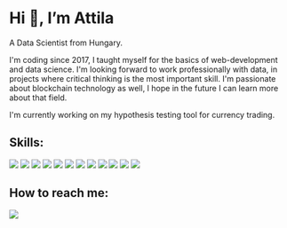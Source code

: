 
<h1>  Hi 👋, I’m Attila</h1>
<p> A Data Scientist from Hungary.
</p>
<p> I'm coding since 2017, I taught myself for the basics of web-development and data science. I'm looking forward to work professionally with data, in projects where critical thinking is the most important skill. I'm passionate about blockchain technology as well, I hope in the future I can learn more about that field.
</p>
<p> I'm currently working on my hypothesis testing tool for currency trading.
</p>

<h2> Skills: </h2> 

<img src="https://img.shields.io/badge/java-%23ED8B00.svg?style=for-the-badge&logo=openjdk&logoColor=white"> <img src="https://img.shields.io/badge/python-3670A0?style=for-the-badge&logo=python&logoColor=ffdd54">  <img src="https://img.shields.io/badge/javascript-%23323330.svg?style=for-the-badge&logo=javascript&logoColor=%23F7DF1E">  <img src="https://img.shields.io/badge/tensorflow%20-%23FF6F00.svg?&style=for-the-badge&logo=tensorflow&logoColor=white"> 
<img src="https://img.shields.io/badge/mongodb%20-%2347A248svg?&style=for-the-badge&logo=mongodb&logoColor=white">  <img src="https://img.shields.io/badge/mysql-%2300000f.svg?style=for-the-badge&logo=mysql&logoColor=white"> <img src="https://img.shields.io/badge/postgres-%23316192.svg?style=for-the-badge&logo=postgresql&logoColor=white"> <img src="https://img.shields.io/badge/node.js-6DA55F?style=for-the-badge&logo=node.js&logoColor=white"> <img src="https://img.shields.io/badge/numpy-%23013243.svg?style=for-the-badge&logo=numpy&logoColor=white"> <img src="https://img.shields.io/badge/pandas-%23150458.svg?style=for-the-badge&logo=pandas&logoColor=white"> <img src="https://img.shields.io/badge/scikit--learn-%23F7931E.svg?style=for-the-badge&logo=scikit-learn&logoColor=white"> <img src="https://img.shields.io/badge/vuejs-%2335495e.svg?style=for-the-badge&logo=vuedotjs&logoColor=%234FC08D">

<h2> How to reach me: </h2> 

<a href="mailto: attila.gara.93@gmail.com">
<img src="https://img.shields.io/badge/attila.gara.93@gmail.com-D14836?style=for-the-badge&logo=gmail&logoColor=white" style="max-width: 100%;"></a>
<!--- 
Attila-G-Py/Attila-G-Py is a ✨ special ✨ repository because its `README.md` (this file) appears on your GitHub profile.
You can click the Preview link to take a look at your changes. <img src="[http://img.shields.io/badge/-VS%20Code-000000?style=for-the-badge&logo=Visual-studio-code&logoColor=blue](https://img.shields.io/badge/mysql-%23000
--->
